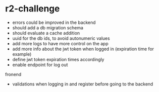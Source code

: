 # r2-challenge

- errors could be improved in the backend
- should add a db migration schema
- should evaluate a cache addition
- uuid for the db ids, to avoid autonumeric values
- add more logs to have more control on the app
- add more info about the jwt token when logged in (expiration time for example)
- define jwt token expiration times accordingly
- enable endpoint for log out

fronend
- validations when logging in and register before going to the backend